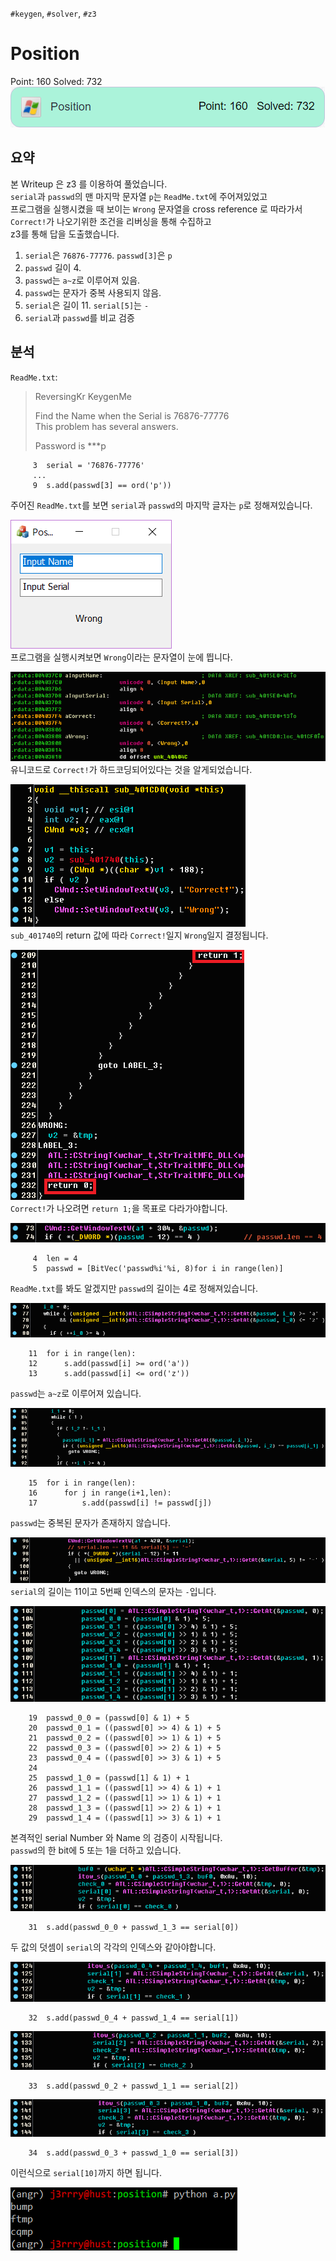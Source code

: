 `#keygen`, `#solver`, `#z3`  
# Position
Point: 160   Solved: 732  
![solvers](./img/solvers.png)  
  
## 요약
본 Writeup 은 z3 를 이용하여 풀었습니다.  
`serial`과 `passwd`의 맨 마지막 문자열 `p`는 `ReadMe.txt`에 주어져있었고  
프로그램을 실행시켰을 때 보이는 `Wrong` 문자열을 cross reference 로 따라가서  
`Correct!`가 나오기위한 조건을 리버싱을 통해 수집하고  
z3를 통해 답을 도출했습니다.  
1. `serial`은 `76876-77776`. `passwd[3]`은 `p`  
2. `passwd` 길이 4.  
3. `passwd`는 `a~z`로 이루어져 있음.  
4. `passwd`는 문자가 중복 사용되지 않음.  
5. `serial`은 길이 11. `serial[5]`는 `-`  
6. `serial`과 `passwd`를 비교 검증  
  
## 분석
`ReadMe.txt`:  
> ReversingKr KeygenMe  
>   
>   
> Find the Name when the Serial is 76876-77776  
> This problem has several answers.  
>   
> Password is \*\*\*p  
```
     3	serial = '76876-77776'
     ...
     9	s.add(passwd[3] == ord('p'))
```
주어진 `ReadMe.txt`를 보면 `serial`과 `passwd`의 마지막 글자는 `p`로 정해져있습니다.  
  
  
![position](./img/position.png)  
프로그램을 실행시켜보면 `Wrong`이라는 문자열이 눈에 띕니다.  
  
  
![correct](./img/correct.png)  
유니코드로 `Correct!`가 하드코딩되어있다는 것을 알게되었습니다.  
  
  
![sub_401CD0](./img/sub_401CD0.png)  
`sub_401740`의 return 값에 따라 `Correct!`일지 `Wrong`일지 결정됩니다.  
  
  
![sub_401740 return](./img/sub_401740_return.png)  
`Correct!`가 나오려면 `return 1;`을 목표로 다라가야합니다.  
  
  
![passwd_len](./img/passwd_len.png)  
```
     4	len = 4
     5	passwd = [BitVec('passwd%i'%i, 8)for i in range(len)]
```
`ReadMe.txt`를 봐도 알겠지만 `passwd`의 길이는 4로 정해져있습니다.  
  
  
![a_z](./img/a_z.png)  
```
    11	for i in range(len):
    12		s.add(passwd[i] >= ord('a'))
    13		s.add(passwd[i] <= ord('z'))
```
`passwd`는 `a~z`로 이루어져 있습니다.  
  
  
![not eq](./img/not_eq.png)  
```
    15	for i in range(len):
    16		for j in range(i+1,len):
    17			s.add(passwd[i] != passwd[j])
```
`passwd`는 중복된 문자가 존재하지 않습니다.  
  
  
![serial len](./img/serial_len.png)  
`serial`의 길이는 11이고 5번째 인덱스의 문자는 `-`입니다.  
  
  
![passwd 0 1](./img/passwd_0_1.png)  
```
    19	passwd_0_0 = (passwd[0] & 1) + 5
    20	passwd_0_1 = ((passwd[0] >> 4) & 1) + 5
    21	passwd_0_2 = ((passwd[0] >> 1) & 1) + 5
    22	passwd_0_3 = ((passwd[0] >> 2) & 1) + 5
    23	passwd_0_4 = ((passwd[0] >> 3) & 1) + 5
    24	
    25	passwd_1_0 = (passwd[1] & 1) + 1
    26	passwd_1_1 = ((passwd[1] >> 4) & 1) + 1
    27	passwd_1_2 = ((passwd[1] >> 1) & 1) + 1
    28	passwd_1_3 = ((passwd[1] >> 2) & 1) + 1
    29	passwd_1_4 = ((passwd[1] >> 3) & 1) + 1
```
본격적인 serial Number 와 Name 의 검증이 시작됩니다.  
`passwd`의 한 bit에 5 또는 1을 더하고 있습니다.  
  
  
![check 0](./img/check_0.png)  
```
    31	s.add(passwd_0_0 + passwd_1_3 == serial[0])
```
두 값의 덧셈이 `serial`의 각각의 인덱스와 같아야합니다.  
  
  
![check 1](./img/check_1.png)  
```
    32	s.add(passwd_0_4 + passwd_1_4 == serial[1])
```
  
  
![check 2](./img/check_2.png)  
```
    33	s.add(passwd_0_2 + passwd_1_1 == serial[2])
```
  
  
![check 3](./img/check_3.png)  
```
    34	s.add(passwd_0_3 + passwd_1_0 == serial[3])
```
이런식으로 `serial[10]`까지 하면 됩니다.  
  
  
![z3 결과](./img/z3.png)  
